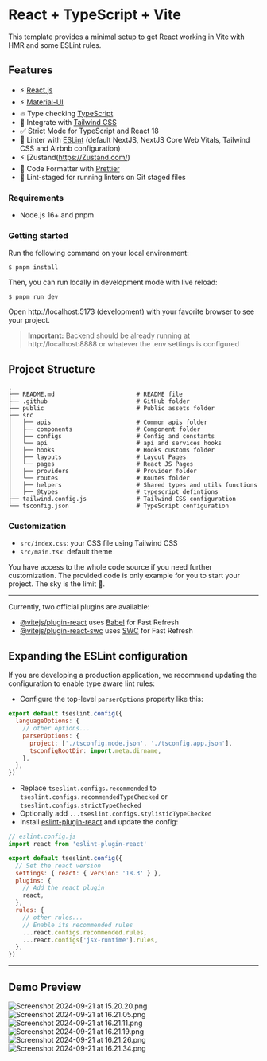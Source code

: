 # React + TypeScript + Vite

This template provides a minimal setup to get React working in Vite with HMR and some ESLint rules.


## Features

- ⚡ [React.js](https://react.dev/)
- ⚡ [Material-UI](https://mui.com/)
- 🔥 Type checking [TypeScript](https://www.typescriptlang.org)
- 💎 Integrate with [Tailwind CSS](https://tailwindcss.com)
- ✅ Strict Mode for TypeScript and React 18
- 📏 Linter with [ESLint](https://eslint.org) (default NextJS, NextJS Core Web Vitals, Tailwind CSS and Airbnb configuration)
- ⚡ [Zustand(https://Zustand.com/)
- 💖 Code Formatter with [Prettier](https://prettier.io)
- 🚫 Lint-staged for running linters on Git staged files

### Requirements

- Node.js 16+ and pnpm

### Getting started

Run the following command on your local environment:

```shell
$ pnpm install
```

Then, you can run locally in development mode with live reload:

```shell
$ pnpm run dev
```

Open http://localhost:5173 (development) with your favorite browser to see your project.

> **Important:** 
> Backend should be already running at http://localhost:8888 or whatever the .env settings is configured

##  Project Structure
```shell
.
├── README.md                       # README file
├── .github                         # GitHub folder
├── public                          # Public assets folder
├── src
│   ├── apis                        # Common apis folder
│   ├── components                  # Component folder
│   ├── configs                     # Config and constants
│   └── api                         # api and services hooks
│   ├── hooks                       # Hooks customs folder
│   ├── layouts                     # Layout Pages
│   └── pages                       # React JS Pages
│   ├── providers                   # Provider folder
│   └── routes                      # Routes folder
│   ├── helpers                     # Shared types and utils functions
│   ├── @types                      # typescript defintions
├── tailwind.config.js              # Tailwind CSS configuration
└── tsconfig.json                   # TypeScript configuration
```

### Customization

- `src/index.css`: your CSS file using Tailwind CSS
- `src/main.tsx`: default theme

You have access to the whole code source if you need further customization. The provided code is only example for you to start your project. The sky is the limit 🚀.


---


Currently, two official plugins are available:

- [@vitejs/plugin-react](https://github.com/vitejs/vite-plugin-react/blob/main/packages/plugin-react/README.md) uses [Babel](https://babeljs.io/) for Fast Refresh
- [@vitejs/plugin-react-swc](https://github.com/vitejs/vite-plugin-react-swc) uses [SWC](https://swc.rs/) for Fast Refresh

## Expanding the ESLint configuration

If you are developing a production application, we recommend updating the configuration to enable type aware lint rules:

- Configure the top-level `parserOptions` property like this:

```js
export default tseslint.config({
  languageOptions: {
    // other options...
    parserOptions: {
      project: ['./tsconfig.node.json', './tsconfig.app.json'],
      tsconfigRootDir: import.meta.dirname,
    },
  },
})
```

- Replace `tseslint.configs.recommended` to `tseslint.configs.recommendedTypeChecked` or `tseslint.configs.strictTypeChecked`
- Optionally add `...tseslint.configs.stylisticTypeChecked`
- Install [eslint-plugin-react](https://github.com/jsx-eslint/eslint-plugin-react) and update the config:

```js
// eslint.config.js
import react from 'eslint-plugin-react'

export default tseslint.config({
  // Set the react version
  settings: { react: { version: '18.3' } },
  plugins: {
    // Add the react plugin
    react,
  },
  rules: {
    // other rules...
    // Enable its recommended rules
    ...react.configs.recommended.rules,
    ...react.configs['jsx-runtime'].rules,
  },
})
```

------

## Demo Preview

![Screenshot 2024-09-21 at 15.20.20.png](screenshots/Screenshot%202024-09-21%20at%2015.20.20.png)
![Screenshot 2024-09-21 at 16.21.05.png](screenshots/Screenshot%202024-09-21%20at%2016.21.05.png)
![Screenshot 2024-09-21 at 16.21.11.png](screenshots/Screenshot%202024-09-21%20at%2016.21.11.png)
![Screenshot 2024-09-21 at 16.21.19.png](screenshots/Screenshot%202024-09-21%20at%2016.21.19.png)
![Screenshot 2024-09-21 at 16.21.26.png](screenshots/Screenshot%202024-09-21%20at%2016.21.26.png)
![Screenshot 2024-09-21 at 16.21.34.png](screenshots/Screenshot%202024-09-21%20at%2016.21.34.png)
